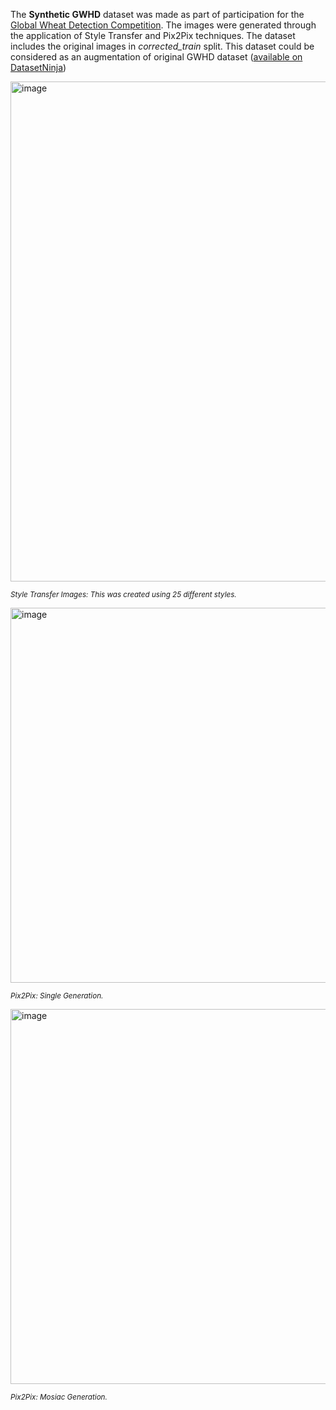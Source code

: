 The **Synthetic GWHD** dataset was made as part of participation for the [Global Wheat Detection Competition](https://www.kaggle.com/c/global-wheat-detection). The images were generated through the application of Style Transfer and Pix2Pix techniques. The dataset includes the original images in *corrected_train* split. This dataset could be considered as an augmentation of original GWHD dataset ([available on DatasetNinja](https://datasetninja.com/gwhd))

<img src="https://github.com/dataset-ninja/synthetic-gwhd/assets/78355358/20d13c95-a108-45ad-bd98-240f2e634074" alt="image" width="800">

<span style="font-size: smaller; font-style: italic;">Style Transfer Images: This was created using 25 different styles.</span>

<img src="https://github.com/dataset-ninja/synthetic-gwhd/assets/78355358/f7aa7360-f29f-47e8-b252-4e1899650985" alt="image" width="600">

<span style="font-size: smaller; font-style: italic;">Pix2Pix: Single Generation.</span>

<img src="https://github.com/dataset-ninja/synthetic-gwhd/assets/78355358/40131c45-495b-43f6-b714-43f9ac53c375" alt="image" width="600">

<span style="font-size: smaller; font-style: italic;">Pix2Pix: Mosiac Generation.</span>
